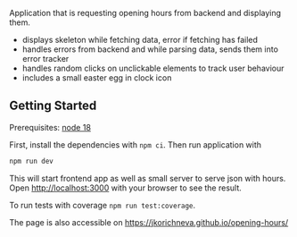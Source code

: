 Application that is requesting opening hours from backend and displaying them.
- displays skeleton while fetching data, error if fetching has failed
- handles errors from backend and while parsing data, sends them into error tracker
- handles random clicks on unclickable elements to track user behaviour
- includes a small easter egg in clock icon

## Getting Started

Prerequisites: [node 18](https://nodejs.org/en/download)

First, install the dependencies with `npm ci`. Then run application with

```bash
npm run dev
```

This will start frontend app as well as small server to serve json with hours.
Open [http://localhost:3000](http://localhost:3000) with your browser to see the result.


To run tests with coverage `npm run test:coverage`.

The page is also accessible on https://jkorichneva.github.io/opening-hours/
